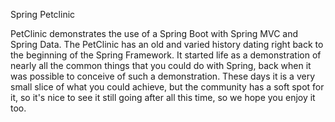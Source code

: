 Spring Petclinic 

PetClinic demonstrates the use of a Spring Boot with Spring MVC and Spring Data. 
The PetClinic has an old and varied history dating right back to the beginning of the Spring Framework. 
It started life as a demonstration of nearly all the common things that you could do with Spring, 
back when it was possible to conceive of such a demonstration. These days it is a very small slice 
of what you could achieve, but the community has a soft spot for it, so it's nice to see it still 
going after all this time, so we hope you enjoy it too.
